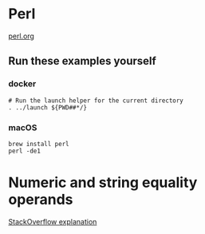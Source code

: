 # Perl

[perl.org](https://www.perl.org/)

## Run these examples yourself

### docker

```
# Run the launch helper for the current directory
. ../launch ${PWD##*/}
```

### macOS

```
brew install perl
perl -de1
```

# Numeric and string equality operands

[StackOverflow explanation](https://stackoverflow.com/questions/14046669/string-compare-in-perl-with-eq-vs/14046720#14046720)